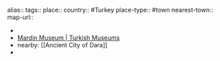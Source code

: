 alias::
tags::
place::
country:: #Turkey 
place-type:: #town 
nearest-town::
map-url::

-
- [Mardin Museum | Turkish Museums](https://turkishmuseums.com/museum/detail/2148-mardin-museum/2148/4)
- nearby: [[Ancient City of Dara]]
-